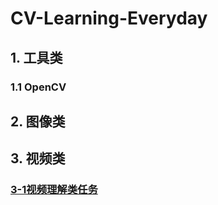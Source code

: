 # CV-Learning-Everyday

## 1. 工具类

### 1.1 OpenCV

## 2. 图像类

## 3. 视频类

### [3-1视频理解类任务](https://github.com/huuuuusy/CV-Learning-Everyday/tree/master/video-based)
